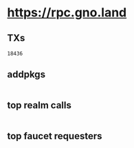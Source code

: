 # https://rpc.gno.land

## TXs
```
18436
```

## addpkgs
```
```

## top realm calls
```
```

## top faucet requesters
```
```

